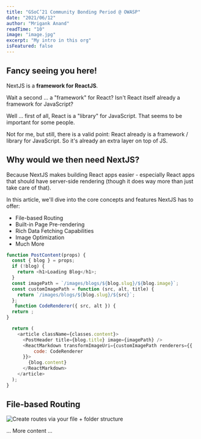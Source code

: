 ```yaml
---
title: "GSoC’21 Community Bonding Period @ OWASP"
date: "2021/06/12"
author: "Mrigank Anand"
readTime: "10"
image: "image.jpg"
excerpt: "My intro in this org"
isFeatured: false
---
```


## Fancy seeing you here!

NextJS is a **framework for ReactJS**.

Wait a second ... a "framework" for React? Isn't React itself already a framework for JavaScript?

Well ... first of all, React is a "library" for JavaScript. That seems to be important for some people.

Not for me, but still, there is a valid point: React already is a framework / library for JavaScript. So it's already an extra layer on top of JS.

## Why would we then need NextJS?

Because NextJS makes building React apps easier - especially React apps that should have server-side rendering (though it does way more than just take care of that).

In this article, we'll dive into the core concepts and features NextJS has to offer:

- File-based Routing
- Built-in Page Pre-rendering
- Rich Data Fetching Capabilities
- Image Optimization
- Much More

```js
function PostContent(props) {
  const { blog } = props;
  if (!blog) {
    return <h1>Loading Blog</h1>;
  }
  const imagePath = `/images/blogs/${blog.slug}/${blog.image}`;
  const customImagePath = function (src, alt, title) {
    return `/images/blogs/${blog.slug}/${src}`;
  };
   function CodeRenderer({ src, alt }) {
  return ;
}

  return (
    <article className={classes.content}>
      <PostHeader title={blog.title} image={imagePath} />
      <ReactMarkdown transformImageUri={customImagePath renderers={{
          code: CodeRenderer
      }}>
        {blog.content}
      </ReactMarkdown>
    </article>
  );
}
```

## File-based Routing

![Create routes via your file + folder structure](nextjs-file-based-routing.png)

... More content ...
